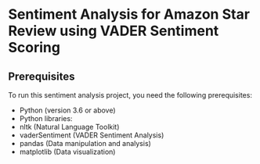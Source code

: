 # Sentiment Analysis for Amazon Star Review using VADER Sentiment Scoring

## Prerequisites
To run this sentiment analysis project, you need the following prerequisites:

* Python (version 3.6 or above)
* Python libraries:
* nltk (Natural Language Toolkit)
* vaderSentiment (VADER Sentiment Analysis)
* pandas (Data manipulation and analysis)
* matplotlib (Data visualization)
